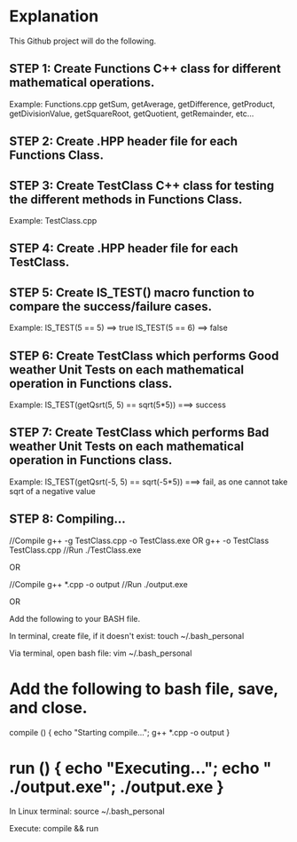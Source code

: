 # Explanation

This Github project will do the following.

## STEP 1: Create Functions C++ class for different mathematical operations.
Example:
Functions.cpp
getSum, getAverage, getDifference, getProduct, getDivisionValue, getSquareRoot, getQuotient, getRemainder, etc...

## STEP 2: Create .HPP header file for each Functions Class.

## STEP 3: Create TestClass C++ class for testing the different methods in Functions Class.
Example:
TestClass.cpp

## STEP 4: Create .HPP header file for each TestClass.
## STEP 5: Create IS_TEST() macro function to compare the success/failure cases.
Example:
IS_TEST(5 == 5) ==> true
IS_TEST(5 == 6) ==> false

## STEP 6: Create TestClass which performs Good weather Unit Tests on each mathematical operation in Functions class.
Example:
IS_TEST(getQsrt(5, 5) == sqrt(5*5)) ===> success

## STEP 7: Create TestClass which performs Bad weather Unit Tests on each mathematical operation in Functions class.
Example:
IS_TEST(getQsrt(-5, 5) == sqrt(-5*5)) ===> fail, as one cannot take sqrt of a negative value

## STEP 8: Compiling...
//Compile
g++ -g TestClass.cpp -o TestClass.exe
OR
g++ -o TestClass TestClass.cpp
//Run
./TestClass.exe

OR

//Compile
g++ *.cpp -o output
//Run
./output.exe

OR

Add the following to your BASH file.

In terminal, create file, if it doesn't exist:
touch ~/.bash_personal

Via terminal, open bash file:
vim ~/.bash_personal

Add the following to bash file, save, and close.
==================================
compile ()
{
    echo "Starting compile...";
    g++ *.cpp -o output
}

run ()
{
    echo "Executing...";
    echo "  ./output.exe";
    ./output.exe
}
==================================

In Linux terminal:
source ~/.bash_personal

Execute:
compile && run

